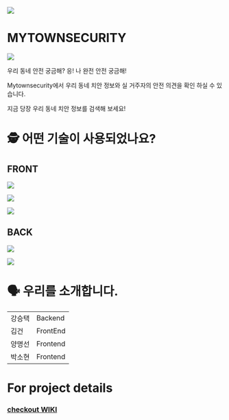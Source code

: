 ![](https://img.shields.io/badge/PROJECT-MYTOWNSECURITY-blue?style=for-the-badge) 
# MYTOWNSECURITY
![](https://ifh.cc/g/cbPIy5.png)

우리 동네 안전 궁금해?
응! 나 완전 안전 궁금해!

Mytownsecurity에서 우리 동네 치안 정보와 실 거주자의
안전 의견을 확인 하실 수 있습니다.

지금 당장 우리 동네 치안 정보를 검색해 보세요!

# 🕵 어떤 기술이 사용되었나요? 
## FRONT
![](https://img.shields.io/badge/FRONT-JAVASCRIPT-yellow?style=for-the-badge&logo=javascript) 

![](https://img.shields.io/badge/FRONT-REACT-blue?style=for-the-badge&logo=react) 

![](https://img.shields.io/badge/FRONT-apollo-purple?style=for-the-badge&logo=GraphQL) 

## BACK
![](https://img.shields.io/badge/BACK-NODE-green?style=for-the-badge&logo=node.js) 

![](https://img.shields.io/badge/BACK-GraphQL-black?style=for-the-badge&logo=GraphQL) 


# 🗣️ 우리를 소개합니다.
<table>
  <tr>
    <td style="cursor:pointer;" onClick = "location.href='http://ihouse.so.vc'">강승택</td>
    <td>Backend</td>
  </tr>
  <tr>
    <td>김건</td>
    <td>FrontEnd</td>
  </tr>
  <tr>
    <td>양명선</td>
    <td>Frontend</td>
  </tr>
  <tr>
    <td>박소현</td>
    <td>Frontend</td>
  </tr>
</table>

# For project details
### [checkout WIKI](https://github.com/codestates/mytownsecurity-client/wiki)
